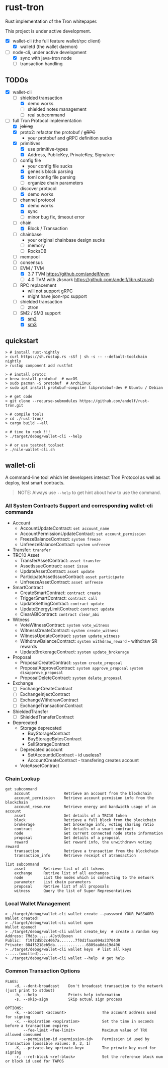 # rust-tron

Rust implementation of the Tron whitepaper.

This project is under active development.

- [x] wallet-cli (the full feature wallet/rpc client)
  - [x] walletd (the wallet daemon)
- [ ] node-cli, under active development
  - [x] sync with java-tron node
  - [ ] transaction handling

## TODOs

- [x] wallet-cli
  - [ ] shielded transaction
    - [x] demo works
    - [ ] shielded notes management
    - [ ] real subcommand

- [ ] full Tron Protocol implementation
  - [x] ~~joking~~
  - [x] proto2: refactor the protobuf / ~~gRPC~~
    - your protobuf and gRPC definition sucks
  - [x] primitives
    - [x] use primitive-types
    - [x] Address, PublicKey, PrivateKey, Signature
  - [ ] config file
    - your config file sucks
    - [x] genesis block parsing
    - [x] toml config file parsing
    - [ ] organize chain parameters
  - [ ] discover protocol
    - [x] demo works
  - [ ] channel protocol
    - [x] demo works
    - [x] sync
    - [ ] minor bug fix, timeout error
  - [ ] chain
    - [x] Block / Transaction
  - [ ] chainbase
    - your original chainbase design sucks
    - [ ] memory
    - [ ] RocksDB
  - [ ] mempool
  - [ ] consensus
  - [ ] EVM / TVM
    - [x] 3.7 TVM <https://github.com/andelf/evm>
    - [ ] 4.0 TVM with zksnark <https://github.com/andelf/librustzcash>
  - [ ] RPC replacement
    - will not support gRPC
    - might have json-rpc support
  - [ ] shielded transaction
    - [ ] ztron
  - [ ] SM2 / SM3 support
    - [x] [sm2](https://docs.rs/sm2/)
    - [x] [sm3](https://docs.rs/sm3/)

## quickstart

```console
> # install rust-nightly
> curl https://sh.rustup.rs -sSf | sh -s -- --default-toolchain nightly
> rustup component add rustfmt

> # install protoc
> brew install protobuf  # macOS
> sudo pacman -S protobuf  # ArchLinux
> sudo apt install protobuf-compiler libprotobuf-dev # Ubuntu / Debian

> # get code
> git clone --recurse-submodules https://github.com/andelf/rust-tron.git

> # compile tools
> cd ./rust-tron/
> cargo build --all

> # time to rock !!!
> ./target/debug/wallet-cli --help

> # or use testnet toolset
> ./nile-wallet-cli.sh
```

## wallet-cli

A command-line tool which let developers interact Tron Protocol as well as deploy, test smart contracts.

> NOTE: Always use ``--help`` to get hint about how to use the command.

### All System Contracts Support and corresponding wallet-cli commands

- Account
  - AccountUpdateContract: `set account_name`
  - AccountPermissionUpdateContract: `set account_permission`
  - FreezeBalanceContract: `system freeze`
  - UnfreezeBalanceContract: `system unfreeze`
- Transfer: `transfer`
- TRC10 Asset
  - TransferAssetContract: `asset transfer`
  - AssetIssueContract: `asset issue`
  - UpdateAssetContract: `asset update`
  - ParticipateAssetIssueContract: `asset participate`
  - UnfreezeAssetContract: `asset unfreeze`
- SmartContract
  - CreateSmartContract: `contract create`
  - TriggerSmartContract: `contract call`
  - UpdateSettingContract: `contract update`
  - UpdateEnergyLimitContract: `contract update`
  - ClearABIContract: `contract clear_abi`
- Witness
  - VoteWitnessContract: `system vote_witness`
  - WitnessCreateContract: `system create_witness`
  - WitnessUpdateContract: `system update_witness`
  - WithdrawBalanceContract: `system withdraw_reward` - withdraw SR rewards
  - UpdateBrokerageContract: `system update_brokerage`
- Proposal
  - ProposalCreateContract: `system create_proposal`
  - ProposalApproveContract: `system approve_proposal` `system disapprove_proposal`
  - ProposalDeleteContract: `system delete_proposal`
- Exchange
  - [ ] ExchangeCreateContract
  - [ ] ExchangeInjectContract
  - [ ] ExchangeWithdrawContract
  - [ ] ExchangeTransactionContract
- ShieldedTransfer
  - [ ] ShieldedTransferContract
- ~~Deprecated~~
  - Storage deprecated
    - BuyStorageContract
    - BuyStorageBytesContract
    - SellStorageContract
  - Deprecated account
    - SetAccountIdContract - id useless?
    - AccountCreateContract - transfering creates account
  - VoteAssetContract

### Chain Lookup

```text
get subcommand
    account               Retrieve an account from the blockchain
    account_permission    Retrieve account permision info from the blockchain
    account_resource      Retrieve energy and bandwidth usage of an account
    asset                 Get details of a TRC10 token
    block                 Retrieve a full block from the blockchain
    brokerage             Get brokerage info, voting sharing ratio
    contract              Get details of a smart contract
    node                  Get current connected node state information
    proposal              Get details of a proposal
    reward                Get reward info, the unwithdrawn voting reward
    transaction           Retrieve a transaction from the blockchain
    transaction_info      Retrieve receipt of atransaction

list subcommand
    asset        Retrieve list of all tokens
    exchange     Retrive list of all exchanges
    node         List the nodes which is connecting to the network
    parameter    List chain parameters
    proposal     Retrive list of all proposals
    witness      Query the list of Super Representatives
```

### Local Wallet Management

```console
> ./target/debug/wallet-cli wallet create --password YOUR_PASSWORD
Wallet created!
> ./target/debug/wallet-cli wallet open
Wallet opened!
> ./target/debug/wallet-cli wallet create_key  # create a random key
Address: TMd3p......4JstUBsxen
Public:  f19f2d5b2c4067a.......7f0d1faaa094a23704d9
Private: 884f5218eb5da..............6809aa8da19d406
> ./target/debug/wallet-cli wallet keys  # list all keys
......(omitted)......
> ./target/debug/wallet-cli wallet --help  # get help
```

### Common Transaction Options

```text
FLAGS:
    -d, --dont-broadcast    Don't broadcast transaction to the network (just print to stdout)
    -h, --help              Prints help information
    -s, --skip-sign         Skip actual sign process

OPTIONS:
    -k, --account <account>                The account address used for signing
    -x, --expiration <expiration>          Set the time in seconds before a transaction expires
        --fee-limit <fee-limit>            Maximum value of TRX allowed consumed
        --permission-id <permission-id>    Permission id used by transaction [possible values: 0, 2, 1]
    -K, --private-key <private-key>        The private key used for signing
    -r, --ref-block <ref-block>            Set the reference block num or block id used for TAPOS
```
